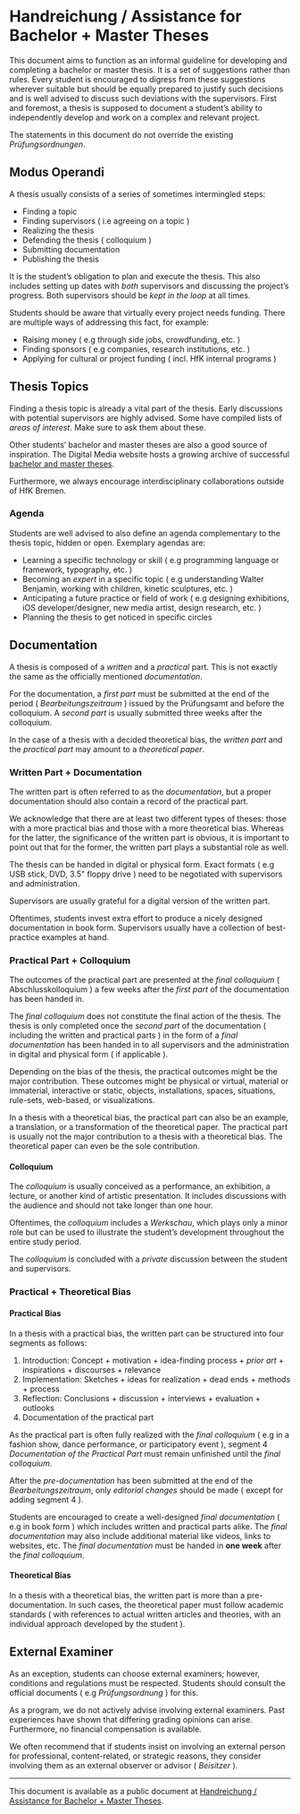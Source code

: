 # Handreichung / Assistance for Bachelor + Master Theses

This document aims to function as an informal guideline for developing and completing a bachelor or master thesis. It is a set of suggestions rather than rules. Every student is encouraged to digress from these suggestions wherever suitable but should be equally prepared to justify such decisions and is well advised to discuss such deviations with the supervisors. First and foremost, a thesis is supposed to document a student’s ability to independently develop and work on a complex and relevant project.

The statements in this document do not override the existing *Prüfungsordnungen*.

## Modus Operandi

A thesis usually consists of a series of sometimes intermingled steps:

- Finding a topic
- Finding supervisors ( i.e agreeing on a topic )
- Realizing the thesis
- Defending the thesis ( colloquium )
- Submitting documentation
- Publishing the thesis

It is the student’s obligation to plan and execute the thesis. This also includes setting up dates with *both* supervisors and discussing the project’s progress. Both supervisors should be *kept in the loop* at all times.

Students should be aware that virtually every project needs funding. There are multiple ways of addressing this fact, for example:

- Raising money ( e.g through side jobs, crowdfunding, etc. )
- Finding sponsors ( e.g companies, research institutions, etc. )
- Applying for cultural or project funding ( incl. HfK internal programs )

## Thesis Topics

Finding a thesis topic is already a vital part of the thesis. Early discussions with potential supervisors are highly advised. Some have compiled lists of *areas of interest*. Make sure to ask them about these.

Other students’ bachelor and master theses are also a good source of inspiration. The Digital Media website hosts a growing archive of successful [bachelor and master theses](https://digitalmedia-bremen.de/projects).

Furthermore, we always encourage interdisciplinary collaborations outside of HfK Bremen.

### Agenda

Students are well advised to also define an agenda complementary to the thesis topic, hidden or open. Exemplary agendas are:

- Learning a specific technology or skill ( e.g programming language or framework, typography, etc. )
- Becoming an *expert* in a specific topic ( e.g understanding Walter Benjamin, working with children, kinetic sculptures, etc. )
- Anticipating a future practice or field of work ( e.g designing exhibitions, iOS developer/designer, new media artist, design research, etc. )
- Planning the thesis to get noticed in specific circles

## Documentation

A thesis is composed of a *written* and a *practical* part. This is not exactly the same as the officially mentioned *documentation*.

For the documentation, a *first part* must be submitted at the end of the period ( *Bearbeitungszeitraum* ) issued by the Prüfungsamt and before the colloquium. A *second part* is usually submitted three weeks after the colloquium.

In the case of a thesis with a decided theoretical bias, the *written part* and the *practical part* may amount to a *theoretical paper*.

### Written Part + Documentation

The written part is often referred to as the *documentation*, but a proper documentation should also contain a record of the practical part.

We acknowledge that there are at least two different types of theses: those with a more practical bias and those with a more theoretical bias. Whereas for the latter, the significance of the written part is obvious, it is important to point out that for the former, the written part plays a substantial role as well.

The thesis can be handed in digital or physical form. Exact formats ( e.g USB stick, DVD, 3.5" floppy drive ) need to be negotiated with supervisors and administration.

Supervisors are usually grateful for a digital version of the written part.

Oftentimes, students invest extra effort to produce a nicely designed documentation in book form. Supervisors usually have a collection of best-practice examples at hand.

### Practical Part + Colloquium

The outcomes of the practical part are presented at the *final colloquium* ( Abschlusskolloquium ) a few weeks after the *first part* of the documentation has been handed in.

The *final colloquium* does not constitute the final action of the thesis. The thesis is only completed once the *second part* of the documentation ( including the written and practical parts ) in the form of a *final documentation* has been handed in to all supervisors and the administration in digital and physical form ( if applicable ).

Depending on the bias of the thesis, the practical outcomes might be the major contribution. These outcomes might be physical or virtual, material or immaterial, interactive or static, objects, installations, spaces, situations, rule-sets, web-based, or visualizations.

In a thesis with a theoretical bias, the practical part can also be an example, a translation, or a transformation of the theoretical paper. The practical part is usually not the major contribution to a thesis with a theoretical bias. The theoretical paper can even be the sole contribution.

#### Colloquium

The *colloquium* is usually conceived as a performance, an exhibition, a lecture, or another kind of artistic presentation. It includes discussions with the audience and should not take longer than one hour.

Oftentimes, the *colloquium* includes a *Werkschau*, which plays only a minor role but can be used to illustrate the student’s development throughout the entire study period.

The *colloquium* is concluded with a *private* discussion between the student and supervisors.

### Practical + Theoretical Bias

#### Practical Bias

In a thesis with a practical bias, the written part can be structured into four segments as follows:

1. Introduction: Concept + motivation + idea-finding process + *prior art* + inspirations + discourses + relevance
2. Implementation: Sketches + ideas for realization + dead ends + methods + process
3. Reflection: Conclusions + discussion + interviews + evaluation + outlooks
4. Documentation of the practical part

As the practical part is often fully realized with the *final colloquium* ( e.g in a fashion show, dance performance, or participatory event ), segment 4 *Documentation of the Practical Part* must remain unfinished until the *final colloquium*.

After the *pre-documentation* has been submitted at the end of the *Bearbeitungszeitraum*, only *editorial changes* should be made ( except for adding segment 4 ).

Students are encouraged to create a well-designed *final documentation* ( e.g in book form ) which includes written and practical parts alike. The *final documentation* may also include additional material like videos, links to websites, etc. The *final documentation* must be handed in **one week** after the *final colloquium*.

#### Theoretical Bias

In a thesis with a theoretical bias, the written part is more than a pre-documentation. In such cases, the theoretical paper must follow academic standards ( with references to actual written articles and theories, with an individual approach developed by the student ).

## External Examiner

As an exception, students can choose external examiners; however, conditions and regulations must be respected. Students should consult the official documents ( e.g *Prüfungsordnung* ) for this.

As a program, we do not actively advise involving external examiners. Past experiences have shown that differing grading opinions can arise. Furthermore, no financial compensation is available.

We often recommend that if students insist on involving an external person for professional, content-related, or strategic reasons, they consider involving them as an external observer or advisor ( *Beisitzer* ).

---

This document is available as a public document at [Handreichung / Assistance for Bachelor + Master Theses](http://dm-hb.de/dmafbamt).
